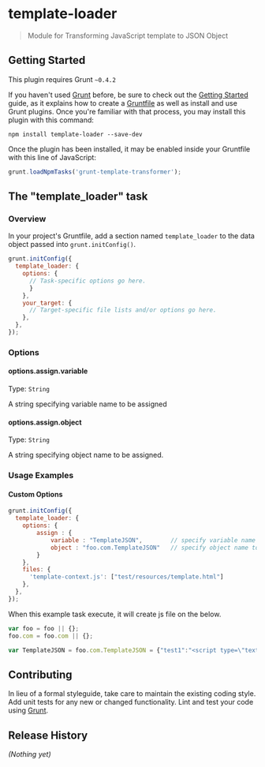 # template-loader

> Module for Transforming JavaScript template to JSON Object

## Getting Started
This plugin requires Grunt `~0.4.2`

If you haven't used [Grunt](http://gruntjs.com/) before, be sure to check out the [Getting Started](http://gruntjs.com/getting-started) guide, as it explains how to create a [Gruntfile](http://gruntjs.com/sample-gruntfile) as well as install and use Grunt plugins. Once you're familiar with that process, you may install this plugin with this command:

```shell
npm install template-loader --save-dev
```

Once the plugin has been installed, it may be enabled inside your Gruntfile with this line of JavaScript:

```js
grunt.loadNpmTasks('grunt-template-transformer');
```

## The "template_loader" task

### Overview
In your project's Gruntfile, add a section named `template_loader` to the data object passed into `grunt.initConfig()`.

```js
grunt.initConfig({
  template_loader: {
    options: {
      // Task-specific options go here.
      }
    },
    your_target: {
      // Target-specific file lists and/or options go here.
    },
  },
});
```

### Options

#### options.assign.variable
Type: `String`

A string specifying variable name to be assigned

#### options.assign.object
Type: `String`

A string specifying object name to be assigned.


### Usage Examples

#### Custom Options

```js
grunt.initConfig({
  template_loader: {
    options: {
        assign : {
            variable : "TemplateJSON",        // specify variable name to be assigned.
            object : "foo.com.TemplateJSON"   // specify object name to be assigned.
        }
    },
    files: {
      'template-context.js': ["test/resources/template.html"]
    },
  },
});
```
When this example task execute, it will create js file on the below.

```js
var foo = foo || {};
foo.com = foo.com || {};

var TemplateJSON = foo.com.TemplateJSON = {"test1":"<script type=\"text/template\" id=\"test1\">\n    <div></div>\n</script>","test2":"<script type=\"text/template\" id=\"test2\">\n    <a></a>\n</script>"}
```

## Contributing
In lieu of a formal styleguide, take care to maintain the existing coding style. Add unit tests for any new or changed functionality. Lint and test your code using [Grunt](http://gruntjs.com/).

## Release History
_(Nothing yet)_
